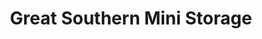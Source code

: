 ---
title: "Great Southern Mini Storage"
url: /luray/great-southern-mini-storage/
shop: storage rental
---